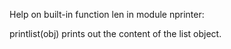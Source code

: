 Help on built-in function len in module nprinter:

printlist(obj)
    prints out the content of the list object.